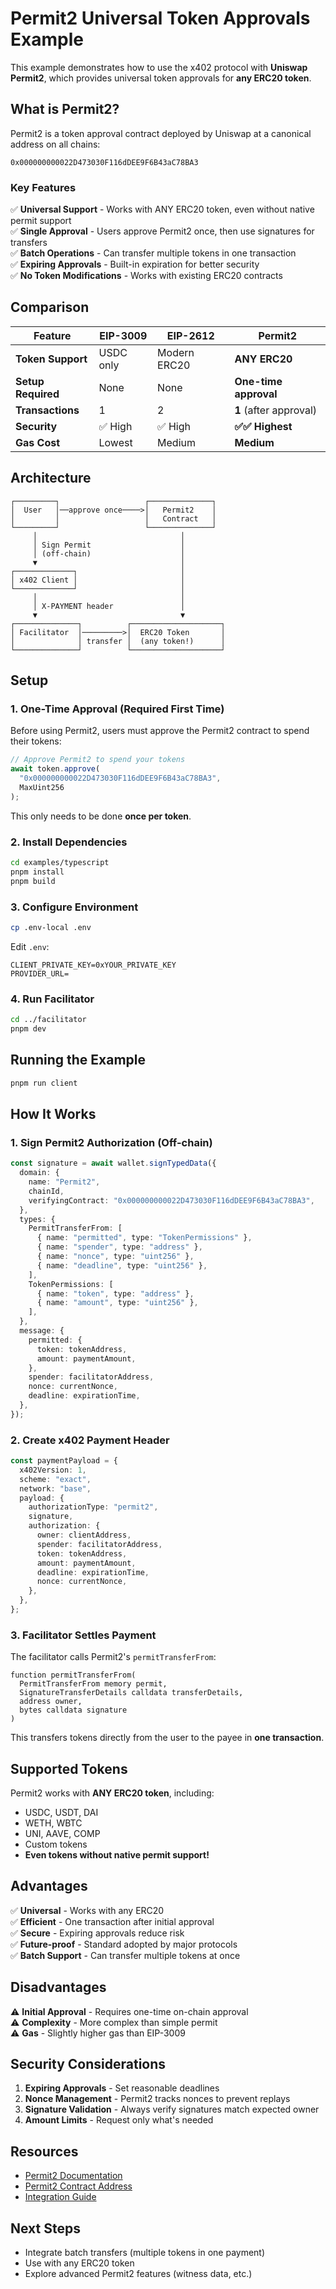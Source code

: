 # Permit2 Universal Token Approvals Example

This example demonstrates how to use the x402 protocol with **Uniswap Permit2**, which provides universal token approvals for **any ERC20 token**.

## What is Permit2?

Permit2 is a token approval contract deployed by Uniswap at a canonical address on all chains:
```
0x000000000022D473030F116dDEE9F6B43aC78BA3
```

### Key Features

✅ **Universal Support** - Works with ANY ERC20 token, even without native permit support  
✅ **Single Approval** - Users approve Permit2 once, then use signatures for transfers  
✅ **Batch Operations** - Can transfer multiple tokens in one transaction  
✅ **Expiring Approvals** - Built-in expiration for better security  
✅ **No Token Modifications** - Works with existing ERC20 contracts  

## Comparison

| Feature | EIP-3009 | EIP-2612 | **Permit2** |
|---------|----------|----------|-------------|
| **Token Support** | USDC only | Modern ERC20 | **ANY ERC20** |
| **Setup Required** | None | None | **One-time approval** |
| **Transactions** | 1 | 2 | **1** (after approval) |
| **Security** | ✅ High | ✅ High | **✅✅ Highest** |
| **Gas Cost** | Lowest | Medium | **Medium** |

## Architecture

```
┌─────────┐                   ┌──────────────┐
│  User   │──approve once────>│   Permit2    │
│         │                   │   Contract   │
└─────────┘                   └──────────────┘
     │                                │
     │ Sign Permit                    │
     │ (off-chain)                    │
     ▼                                │
┌─────────────┐                       │
│ x402 Client │                       │
└─────────────┘                       │
     │                                │
     │ X-PAYMENT header               │
     ▼                                ▼
┌──────────────┐          ┌────────────────────┐
│ Facilitator  │─────────>│  ERC20 Token       │
│              │ transfer │  (any token!)      │
└──────────────┘          └────────────────────┘
```

## Setup

### 1. One-Time Approval (Required First Time)

Before using Permit2, users must approve the Permit2 contract to spend their tokens:

```typescript
// Approve Permit2 to spend your tokens
await token.approve(
  "0x000000000022D473030F116dDEE9F6B43aC78BA3",
  MaxUint256
);
```

This only needs to be done **once per token**.

### 2. Install Dependencies

```bash
cd examples/typescript
pnpm install
pnpm build
```

### 3. Configure Environment

```bash
cp .env-local .env
```

Edit `.env`:
```
CLIENT_PRIVATE_KEY=0xYOUR_PRIVATE_KEY
PROVIDER_URL=
```

### 4. Run Facilitator

```bash
cd ../facilitator
pnpm dev
```

## Running the Example

```bash
pnpm run client
```

## How It Works

### 1. Sign Permit2 Authorization (Off-chain)

```typescript
const signature = await wallet.signTypedData({
  domain: {
    name: "Permit2",
    chainId,
    verifyingContract: "0x000000000022D473030F116dDEE9F6B43aC78BA3",
  },
  types: {
    PermitTransferFrom: [
      { name: "permitted", type: "TokenPermissions" },
      { name: "spender", type: "address" },
      { name: "nonce", type: "uint256" },
      { name: "deadline", type: "uint256" },
    ],
    TokenPermissions: [
      { name: "token", type: "address" },
      { name: "amount", type: "uint256" },
    ],
  },
  message: {
    permitted: {
      token: tokenAddress,
      amount: paymentAmount,
    },
    spender: facilitatorAddress,
    nonce: currentNonce,
    deadline: expirationTime,
  },
});
```

### 2. Create x402 Payment Header

```typescript
const paymentPayload = {
  x402Version: 1,
  scheme: "exact",
  network: "base",
  payload: {
    authorizationType: "permit2",
    signature,
    authorization: {
      owner: clientAddress,
      spender: facilitatorAddress,
      token: tokenAddress,
      amount: paymentAmount,
      deadline: expirationTime,
      nonce: currentNonce,
    },
  },
};
```

### 3. Facilitator Settles Payment

The facilitator calls Permit2's `permitTransferFrom`:

```solidity
function permitTransferFrom(
  PermitTransferFrom memory permit,
  SignatureTransferDetails calldata transferDetails,
  address owner,
  bytes calldata signature
)
```

This transfers tokens directly from the user to the payee in **one transaction**.

## Supported Tokens

Permit2 works with **ANY ERC20 token**, including:
- USDC, USDT, DAI
- WETH, WBTC
- UNI, AAVE, COMP
- Custom tokens
- **Even tokens without native permit support!**

## Advantages

✅ **Universal** - Works with any ERC20  
✅ **Efficient** - One transaction after initial approval  
✅ **Secure** - Expiring approvals reduce risk  
✅ **Future-proof** - Standard adopted by major protocols  
✅ **Batch Support** - Can transfer multiple tokens at once  

## Disadvantages

⚠️ **Initial Approval** - Requires one-time on-chain approval  
⚠️ **Complexity** - More complex than simple permit  
⚠️ **Gas** - Slightly higher gas than EIP-3009  

## Security Considerations

1. **Expiring Approvals** - Set reasonable deadlines
2. **Nonce Management** - Permit2 tracks nonces to prevent replays
3. **Signature Validation** - Always verify signatures match expected owner
4. **Amount Limits** - Request only what's needed

## Resources

- [Permit2 Documentation](https://github.com/Uniswap/permit2)
- [Permit2 Contract Address](https://etherscan.io/address/0x000000000022D473030F116dDEE9F6B43aC78BA3)
- [Integration Guide](https://docs.uniswap.org/contracts/permit2/overview)

## Next Steps

- Integrate batch transfers (multiple tokens in one payment)
- Use with any ERC20 token
- Explore advanced Permit2 features (witness data, etc.)

